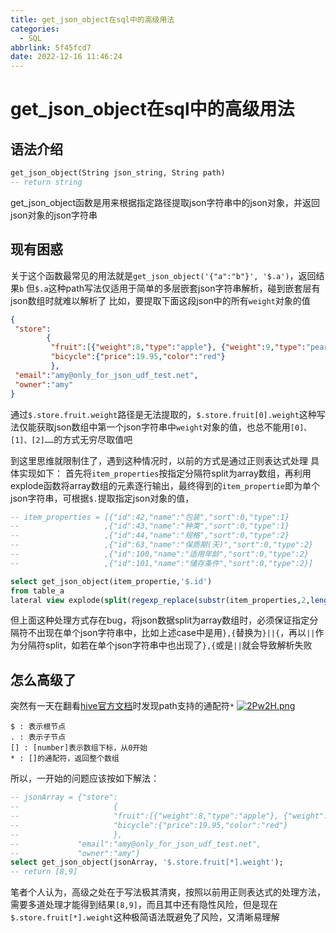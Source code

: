 ```yaml
---
title: get_json_object在sql中的高级用法
categories:
  - SQL
abbrlink: 5f45fcd7
date: 2022-12-16 11:46:24
---
```

# get_json_object在sql中的高级用法
## 语法介绍
```sql
get_json_object(String json_string, String path)
-- return string
```
get_json_object函数是用来根据指定路径提取json字符串中的json对象，并返回json对象的json字符串



## 现有困惑
关于这个函数最常见的用法就是```get_json_object('{"a":"b"}', '$.a')```，返回结果```b```
但```$.a```这种path写法仅适用于简单的多层嵌套json字符串解析，碰到嵌套层有json数组时就难以解析了
比如，要提取下面这段json中的所有```weight```对象的值
```json
{
 "store":
        {
         "fruit":[{"weight":8,"type":"apple"}, {"weight":9,"type":"pear"}],  //json数组
         "bicycle":{"price":19.95,"color":"red"}
         }, 
 "email":"amy@only_for_json_udf_test.net", 
 "owner":"amy" 
}
```
通过```$.store.fruit.weight```路径是无法提取的，```$.store.fruit[0].weight```这种写法仅能获取json数组中第一个json字符串中```weight```对象的值，也总不能用```[0]、[1]、[2]……```的方式无穷尽取值吧

到这里思维就限制住了，遇到这种情况时，以前的方式是通过正则表达式处理
具体实现如下：
首先将```item_properties```按指定分隔符split为array数组，再利用explode函数将array数组的元素逐行输出，最终得到的```item_propertie```即为单个json字符串，可根据```$.```提取指定json对象的值，
```sql
-- item_properties = [{"id":42,"name":"包装","sort":0,"type":1}
--                   ,{"id":43,"name":"种类","sort":0,"type":1}
--                   ,{"id":44,"name":"规格","sort":0,"type":2}
--                   ,{"id":63,"name":"保质期(天)","sort":0,"type":2}
--                   ,{"id":100,"name":"适用年龄","sort":0,"type":2}
--                   ,{"id":101,"name":"储存条件","sort":0,"type":2}]

select get_json_object(item_propertie,'$.id')
from table_a
lateral view explode(split(regexp_replace(substr(item_properties,2,length(item_properties)-2),'\\}\\,\\{','\\}\\|\\|\\{'),'\\|\\|')) tmp as item_propertie
```
但上面这种处理方式存在bug，将json数据split为array数组时，必须保证指定分隔符不出现在单个json字符串中，比如上述case中是用```},{```替换为```}||{```，再以```||```作为分隔符split，如若在单个json字符串中也出现了```},{```或是```||```就会导致解析失败


## 怎么高级了
突然有一天在翻看[hive官方文档](https://cwiki.apache.org/confluence/display/Hive/LanguageManual+UDF?spm=a2c4g.11186623.0.0.3c267254Ka3fUh#LanguageManualUDF-get_json_object)时发现path支持的通配符```*```
[![2Pw2H.png](https://i.328888.xyz/2023/01/17/2Pw2H.png)](https://imgloc.com/i/2Pw2H)
```
$ : 表示根节点
. : 表示子节点
[] : [number]表示数组下标，从0开始
* : []的通配符，返回整个数组
```
所以，一开始的问题应该按如下解法：
```sql
-- jsonArray = {"store":
--                     {
--                     "fruit":[{"weight":8,"type":"apple"}, {"weight":9,"type":"pear"}],
--                     "bicycle":{"price":19.95,"color":"red"}
--                     }, 
--             "email":"amy@only_for_json_udf_test.net", 
--             "owner":"amy"}
select get_json_object(jsonArray, '$.store.fruit[*].weight');
-- return [8,9]
```
笔者个人认为，高级之处在于写法极其清爽，按照以前用正则表达式的处理方法，需要多道处理才能得到结果```[8,9]```，而且其中还有隐性风险，但是现在```$.store.fruit[*].weight```这种极简语法既避免了风险，又清晰易理解